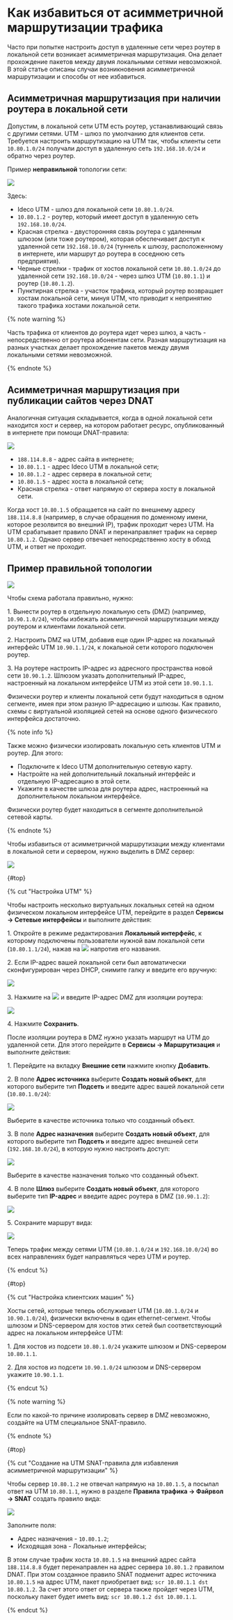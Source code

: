 # Как избавиться от асимметричной маршрутизации трафика

Часто при попытке настроить доступ в удаленные сети через роутер в локальной сети возникает асимметричная маршрутизация. Она делает прохождение пакетов между двумя локальными сетями невозможной. В этой статье описаны случаи возникновения асимметричной маршрутизации и способы от нее избавиться.

## Асимметричная маршрутизация при наличии роутера в локальной сети

Допустим, в локальной сети UTM есть роутер, устанавливающий связь с другими сетями. UTM - шлюз по умолчанию для клиентов сети. Требуется настроить маршрутизацию на UTM так, чтобы клиенты сети `10.80.1.0/24` получали доступ в удаленную сеть `192.168.10.0/24` и обратно через роутер.

Пример **неправильной** топологии сети:

![](../../../_images/nets-var2.png)

Здесь:

* Ideco UTM - шлюз для локальной сети `10.80.1.0/24`.
* `10.80.1.2` - роутер, который имеет доступ в удаленную сеть `192.168.10.0/24`. 
* Красная стрелка - двусторонняя связь роутера с удаленным шлюзом (или тоже роутером), которая обеспечивает доступ к удаленной сети `192.168.10.0/24` (туннель к шлюзу, расположенному в интернете, или маршрут до роутера в соседнюю сеть предприятия).
* Черные стрелки - трафик от хостов локальной сети `10.80.1.0/24` до удаленной сети `192.168.10.0/24` - через шлюз UTM (`10.80.1.1`) и роутер (`10.80.1.2`). 
* Пунктирная стрелка - участок трафика, который роутер возвращает хостам локальной сети, минуя UTM, что приводит к непринятию такого трафика хостами локальной сети.

{% note warning %}

Часть трафика от клиентов до роутера идет через шлюз, а часть - непосредственно от роутера абонентам сети. Разная маршрутизация на разных участках делает прохождение пакетов между двумя локальными сетями невозможной.

{% endnote %}

## Асимметричная маршрутизация при публикации сайтов через DNAT

Аналогичная ситуация складывается, когда в одной локальной сети находится хост и сервер, на котором работает ресурс, опубликованный в интернете при помощи DNAT-правила:

![](../../../_images/nets-var11.png)

* `188.114.8.8` - адрес сайта в интернете;
* `10.80.1.1` - адрес Ideco UTM в локальной сети;
* `10.80.1.2` - адрес сервера в локальной сети;
* `10.80.1.5` - адрес хоста в локальной сети;
* Красная стрелка - ответ напрямую от сервера хосту в локальной сети.

Когда хост `10.80.1.5` обращается на сайт по внешнему адресу `188.114.8.8` (например, в случае обращения по доменному имени, которое резолвится во внешний IP), трафик проходит через UTM. На UTM срабатывает правило DNAT и перенаправляет трафик на сервер `10.80.1.2`. Однако сервер отвечает непосредственно хосту в обход UTM, и ответ не проходит.

## Пример правильной топологии

![](../../../_images/nets-var1.png)

Чтобы схема работала правильно, нужно: 

1\. Вынести роутер в отдельную локальную сеть (DMZ) (например, `10.90.1.0/24`), чтобы избежать асимметричной маршрутизации между роутером и клиентами локальной сети. 

2\. Настроить DMZ на UTM, добавив еще один IP-адрес на локальный интерфейс UTM `10.90.1.1/24`, к локальной сети которого подключен роутер. 

3\. На роутере настроить IP-адрес из адресного пространства новой сети `10.90.1.2`. Шлюзом указать дополнительный IP-адрес, настроенный на локальном интерфейсе UTM из этой сети `10.90.1.1`.

Физически роутер и клиенты локальной сети будут находиться в одном сегменте, имея при этом разную IP-адресацию и шлюзы. Как правило, схемы с виртуальной изоляцией сетей на основе одного физического интерфейса достаточно.

{% note info %}

Также можно физически изолировать локальную сеть клиентов UTM и роутер. Для этого: 

* Подключите к Ideco UTM дополнительную сетевую карту.
* Настройте на ней дополнительный локальный интерфейс и отдельную IP-адресацию в этой сети. 
* Укажите в качестве шлюза для роутера адрес, настроенный на дополнительном локальном интерфейсе.

Физически роутер будет находиться в сегменте дополнительной сетевой карты.

{% endnote %}

Чтобы избавиться от асимметричной маршрутизации между клиентами в локальной сети и сервером, нужно выделить в DMZ сервер: 

![](../../../_images/nets-var12.png)

{#top}

{% cut "Настройка UTM" %}

Чтобы настроить несколько виртуальных локальных сетей на одном физическом локальном интерфейсе UTM, перейдите в раздел **Сервисы -> Сетевые интерфейсы** и выполните действия:

1\. Откройте в режиме редактирования **Локальный интерфейс**, к которому подключены пользователи нужной вам локальной сети (`10.80.1.1/24`), нажав на ![](../../../_images/icon-edit.png) напротив его названия.

2\. Если IP-адрес вашей локальной сети был автоматически сконфигурирован через DHCP, снимите галку и введите его вручную:

![](../../../_images/nets-var3.png)

3\. Нажмите на ![](../../../_images/nets-var4.png) и введите IP-адрес DMZ для изоляции роутера:

![](../../../_images/nets-var5.png)

4\. Нажмите **Сохранить**.

После изоляции роутера в DMZ нужно указать маршрут на UTM до удаленной сети. Для этого перейдите в **Сервисы -> Маршрутизация** и выполните действия:

1\. Перейдите на вкладку **Внешние сети** нажмите кнопку **Добавить**.

2\. В поле **Адрес источника** выберите **Создать новый объект**, для которого выберите тип **Подсеть** и введите адрес вашей локальной сети (`10.80.1.0/24`):

![](../../../_images/nets-var6.png)

Выберите в качестве источника только что созданный объект.

3\. В поле **Адрес назначения** выберите **Создать новый объект**, для которого выберите тип **Подсеть** и введите адрес внешней сети (`192.168.10.0/24`), в которую нужно настроить доступ:

![](../../../_images/nets-var7.png)

Выберите в качестве назначения только что созданный объект.

4\. В поле **Шлюз** выберите **Создать новый объект**, для которого выберите тип **IP-адрес** и введите адрес роутера в DMZ (`10.90.1.2`):

![](../../../_images/nets-var8.png)

5\. Сохраните маршрут вида:

![](../../../_images/nets-var9.png)

Теперь трафик между сетями UTM (`10.80.1.0/24` и `192.168.10.0/24`) во всех направлениях будет направляться через UTM и роутер.

{% endcut %}

{#top}

{% cut "Настройка клиентских машин" %}

Хосты сетей, которые теперь обслуживает UTM (`10.80.1.0/24` и `10.90.1.0/24`), физически включены в один ethernet-сегмент. Чтобы шлюзом и DNS-сервером для хостов этих сетей был соответствующий адрес на локальном интерфейсе UTM:

1\. Для хостов из подсети `10.80.1.0/24` укажите шлюзом и DNS-сервером `10.80.1.1`.

2\. Для хостов из подсети `10.90.1.0/24` шлюзом и DNS-сервером укажите `10.90.1.1`.

{% endcut %}

{% note warning %}

Если по какой-то причине изолировать сервер в DMZ невозможно, создайте на UTM специальное SNAT-правило.

{% endnote %}

{#top}

{% cut "Создание на UTM SNAT-правила для избавления асимметричной маршрутизации" %}

Чтобы сервер `10.80.1.2` не отвечал напрямую на `10.80.1.5`, а посылал ответ на UTM `10.80.1.1`, нужно в разделе **Правила трафика -> Файрвол -> SNAT** создать правило вида:

![](../../../_images/nets-var10.png)

Заполните поля:

* Адрес назначения - `10.80.1.2`;
* Исходящая зона - Локальные интерфейсы;
  
В этом случае трафик хоста `10.80.1.5` на внешний адрес сайта `188.114.8.8` будет перенаправлен на адрес сервера `10.80.1.2` правилом DNAT. При этом созданное правило SNAT подменит адрес источника `10.80.1.5` на адрес UTM, пакет приобретает вид: `scr 10.80.1.1 dst 10.80.1.2`. За счет этого ответ от сервера также пройдет через UTM, поскольку пакет будет иметь вид: `scr 10.80.1.2 dst 10.80.1.1`.

{% endcut %}

